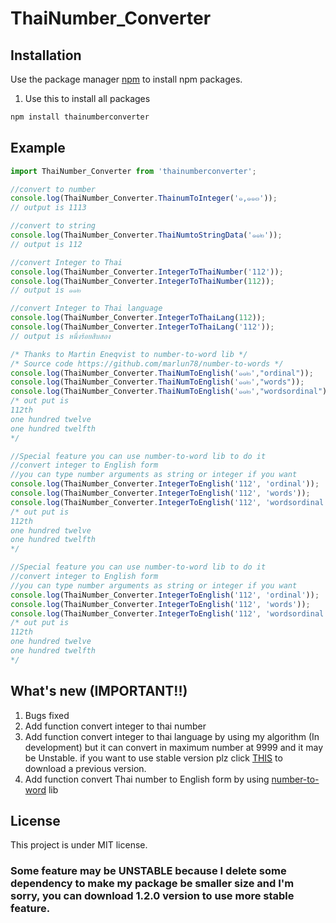 # ThaiNumber_Converter
## Installation

Use the package manager [npm](https://nodejs.org/en/) to install npm packages.

1. Use this to install all packages
```bash
npm install thainumberconverter
```

## Example

```js
import ThaiNumber_Converter from 'thainumberconverter';

//convert to number
console.log(ThaiNumber_Converter.ThainumToInteger('๑,๑๑๓'));
// output is 1113

//convert to string
console.log(ThaiNumber_Converter.ThaiNumtoStringData('๑๑๒'));
// output is 112

//convert Integer to Thai
console.log(ThaiNumber_Converter.IntegerToThaiNumber('112'));
console.log(ThaiNumber_Converter.IntegerToThaiNumber(112));
// output is ๑๑๒

//convert Integer to Thai language
console.log(ThaiNumber_Converter.IntegerToThaiLang(112));
console.log(ThaiNumber_Converter.IntegerToThaiLang('112'));
// output is หนึ่งร้อยสิบสอง

/* Thanks to Martin Eneqvist to number-to-word lib */
/* Source code https://github.com/marlun78/number-to-words */
console.log(ThaiNumber_Converter.ThaiNumToEnglish('๑๑๒',"ordinal"));
console.log(ThaiNumber_Converter.ThaiNumToEnglish('๑๑๒',"words"));
console.log(ThaiNumber_Converter.ThaiNumToEnglish('๑๑๒',"wordsordinal"));
/* out put is 
112th
one hundred twelve
one hundred twelfth
*/

//Special feature you can use number-to-word lib to do it
//convert integer to English form
//you can type number arguments as string or integer if you want
console.log(ThaiNumber_Converter.IntegerToEnglish('112', 'ordinal'));
console.log(ThaiNumber_Converter.IntegerToEnglish('112', 'words'));
console.log(ThaiNumber_Converter.IntegerToEnglish('112', 'wordsordinal'));
/* out put is 
112th
one hundred twelve
one hundred twelfth
*/

//Special feature you can use number-to-word lib to do it
//convert integer to English form
//you can type number arguments as string or integer if you want
console.log(ThaiNumber_Converter.IntegerToEnglish('112', 'ordinal'));
console.log(ThaiNumber_Converter.IntegerToEnglish('112', 'words'));
console.log(ThaiNumber_Converter.IntegerToEnglish('112', 'wordsordinal'));
/* out put is 
112th
one hundred twelve
one hundred twelfth
*/
```
## What's new (IMPORTANT!!)

1. Bugs fixed
2. Add function convert integer to thai number
3. Add function convert integer to thai language by using my algorithm (In development) but it can convert in maximum number at 9999 and it may be Unstable. if you want to use stable version plz click [THIS](https://www.npmjs.com/package/thainumberconverter/v/1.2.0) to download a previous version.
4. Add function convert Thai number to English form by using [number-to-word](https://github.com/marlun78/number-to-words) lib

## License

This project is under MIT license.

### Some feature may be UNSTABLE because I delete some dependency to make my package be smaller size and I'm sorry, you can download 1.2.0 version to use more stable feature.


